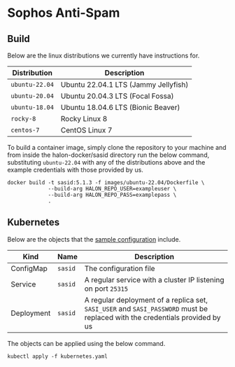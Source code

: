 # Sophos Anti-Spam

## Build

Below are the linux distributions we currently have instructions for.

| Distribution   | Description                          |
| -------------- | -----------------------------------  |
| `ubuntu-22.04` | Ubuntu 22.04.1 LTS (Jammy Jellyfish) |
| `ubuntu-20.04` | Ubuntu 20.04.3 LTS (Focal Fossa)     |
| `ubuntu-18.04` | Ubuntu 18.04.6 LTS (Bionic Beaver)   |
| `rocky-8`      | Rocky Linux 8                        |
| `centos-7`     | CentOS Linux 7                       |

To build a container image, simply clone the repository to your machine and from inside the halon-docker/sasid directory run the below command, substituting `ubuntu-22.04` with any of the distributions above and the example credentials with those provided by us.

```
docker build -t sasid:5.1.3 -f images/ubuntu-22.04/Dockerfile \
             --build-arg HALON_REPO_USER=exampleuser \
             --build-arg HALON_REPO_PASS=examplepass \
             .
```

## Kubernetes

Below are the objects that the [sample configuration](kubernetes.yaml) include.

Kind                  | Name    | Description                                                                                                                 |
--------------------- | ------- | --------------------------------------------------------------------------------------------------------------------------- |
ConfigMap             | `sasid` | The configuration file                                                                                                      |
Service               | `sasid` | A regular service with a cluster IP listening on port `25315`                                                               |
Deployment            | `sasid` | A regular deployment of a replica set, `SASI_USER` and `SASI_PASSWORD` must be replaced with the credentials provided by us |

The objects can be applied using the below command.

```
kubectl apply -f kubernetes.yaml
```
